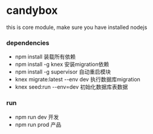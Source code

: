 # candybox
this is  core module, make sure you have installed nodejs

### dependencies
  - npm install 装载所有依赖
  - npm install -g knex 安装migration依赖
  - npm install -g supervisor 自动重启模块
  - knex migrate:latest --env dev 执行数据库migration
  - knex seed:run --env=dev 初始化数据库表数据

### run
  - npm run dev 开发
  - npm run prod 产品
